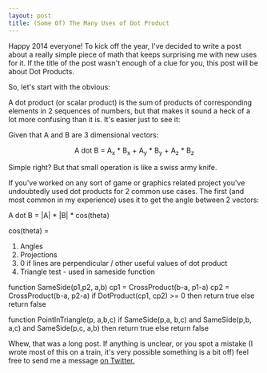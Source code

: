 ```yaml
---
layout: post
title: (Some Of) The Many Uses of Dot Product
---
```


Happy 2014 everyone! To kick off the year, I've decided to write a post about a really simple piece of math that keeps surprising me with new uses for it. If the title of the post wasn't enough of a clue for you, this post will be about Dot Products.

So, let's start with the obvious:

A dot product (or scalar product) is the sum of products of corresponding elements in 2 sequences of numbers, but that makes it sound a heck of a lot more confusing than it is. It's easier just to see it: 

Given that A and B are 3 dimensional vectors: 

<div align="center">
	
A dot B = A<sub>x</sub> * B<sub>x</sub> + A<sub>y</sub> * B<sub>y</sub> +  A<sub>z</sub> * B<sub>z</sub>

</div>

Simple right? But that small operation is like a swiss army knife. 

If you've worked on any sort of game or graphics related project you've undoubtedly used dot products for 2 common use cases. The first (and most common in my experience) uses it to get the angle between 2 vectors: 

A dot B = |A| * |B| * cos(theta)

cos(theta) =

1. Angles
2. Projections
3. 0 if lines are perpendicular / other useful values of dot product
4. Triangle test - used in sameside function


function SameSide(p1,p2, a,b)
    cp1 = CrossProduct(b-a, p1-a)
    cp2 = CrossProduct(b-a, p2-a)
    if DotProduct(cp1, cp2) >= 0 then return true
    else return false

function PointInTriangle(p, a,b,c)
    if SameSide(p,a, b,c) and SameSide(p,b, a,c)
        and SameSide(p,c, a,b) then return true
    else return false 

Whew, that was a long post. If anything is unclear, or you spot a mistake (I wrote most of this on a train, it's very possible something is a bit off) feel free to send me a message [on Twitter.](http://twitter.com/khalladay) 

